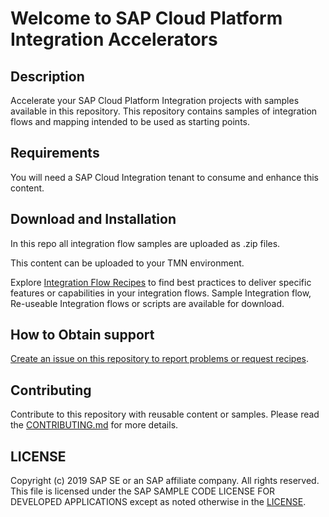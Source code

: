 # Welcome to SAP Cloud Platform Integration Accelerators
## Description
Accelerate your SAP Cloud Platform Integration projects with samples available in this repository. This repository contains samples of integration flows and mapping intended to be used as starting points.

## Requirements
You will need a SAP Cloud Integration tenant to consume and enhance this content.

## Download and Installation
In this repo all integration flow samples are uploaded as .zip files.

This content can be uploaded to your TMN environment.

Explore [Integration Flow Recipes](IntegrationFlowRecipes) to find best practices to deliver specific features or capabilities in your integration flows. Sample Integration flow, Re-useable Integration flows or scripts are available for download.

## How to Obtain support
[Create an issue on this repository to report problems or request recipes](https://github.com/SAP-samples/cloud-integration-flow/issues/new).
## Contributing
Contribute to this repository with reusable content or samples. Please read the [CONTRIBUTING.md](CONTRIBUTING.md) for more details.
## LICENSE
Copyright (c) 2019 SAP SE or an SAP affiliate company. All rights reserved.
This file is licensed under the SAP SAMPLE CODE LICENSE FOR DEVELOPED APPLICATIONS except as noted otherwise in the [LICENSE](LICENSE).
